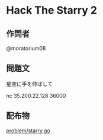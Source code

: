 # Hack The Starry 2

## 作問者

@moratorium08

## 問題文

星空に手を伸ばして

nc 35.200.22.128 36000

## 配布物

[problem/starry.go](problem/starry.go)

